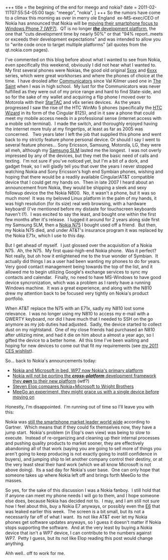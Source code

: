 +++
title = the begining of the end for meego and nokia?
date = 2011-02-11T07:55:54-05:00
tags:
  "meego",
  "nokia",
]
+++
So the rumors have come to a climax this morning as over in merry ole England  ex-MS-exec/CEO of Nokia has announced that Nokia will be <a title="Noki moving to WP7" href="http://conversations.nokia.com/2011/02/11/welcome-to-the-third-ecosystem/trackback/" target="_blank">moving their smartphone focus to Windows Phone 7 (WP7)</a>.  QT is no longer <a title="Nokia adopts HTML5 and QT" href="http://press.nokia.com/2010/10/21/nokia-further-refines-development-strategy-to-unify-environments-for-symbian-and-meego/" target="_blank"><em><strong>the</strong></em> development platform</a>, the one that "cuts development time by nearly 50%" or that "94% report..meets or exceeds their development expectations" and was intended to allow you to "write code once to target multiple platforms" (all quotes from the qt.nokia.com pages).

I've commented on this blog before about what I wanted to see from Nokia, even specifically this weekend, obviously I did not hear what I wanted to.  My first several phones were Nokias, the good old original <a title="Wikipedia entry for Nokia's 5xxx series" href="http://en.wikipedia.org/wiki/Nokia_5xxx_series#Nokia_5000_series_.E2.80.93_Active_series" target="_blank">5xxx</a> and <a title="Wikipedia entry for Nokia's 6xxx series" href="http://en.wikipedia.org/wiki/Nokia_6xxx_series" target="_blank">6xxx</a> series, which were great workhorses and where the phones of choice at the time.  I have drooled after <a title="Wikipedia entry for Nokia Communicator" href="http://en.wikipedia.org/wiki/Nokia_Communicator" target="_blank">Communicators</a> since Val Kilmer used one in <a title="IMDb entry for The Saint" href="http://www.imdb.com/title/tt0120053/" target="_blank">The Saint</a> when I was in high school.  My lust for the Communicators was never fulfilled as they were out of my price range and hard to find State-side, and so for the sake of my wallet and acquiring a flip phone I moved over to Motorola with their <a title="Wikipedia entry for Motorola StarTAC" href="http://en.wikipedia.org/wiki/Startac" target="_blank">StarTAC</a> and v6x series devices.  As the years progressed I saw the rise of the HTC WinMo 5 phones (specifically the <a title="Wikipedia enty for HTC Wizard" href="http://en.wikipedia.org/wiki/HTC_Wizard" target="_blank">HTC Wizard</a> in its form of the Cingular 8125), and in it saw a phone that could meet my mobile access needs in a professional sense (internet access with a mobile ssh terminal).  I made the switch, and thoroughly enjoyed having the internet more truly at my fingertips, at least as far as 2005 was concerned.   Two years later I left the job that supplied this phone and went back to my strictly feature phone personal device. Or should I say I went to several feature phones... Sony Ericsson, Samsung, Motorola, LG, they were all meh, although my <a title="PhoneScoop for Samsung SLM" href="http://www.phonescoop.com/phones/phone.php?p=1376" target="_blank">Samsung SLM</a> lasted me the longest.  I was not overly impressed by any of the devices, but they met the basic need of calls and texting.  I'm not sure if you've noticed yet, but I'm a bit of a dork, and gadget freak, so I will gladly tell you that over the years I never stopped watching Nokia and Sony Ericsson's high end Symbian phones, wishing and hoping that there would be a readily available Cingular/AT&T compatible device that I could get my hands on.  Then in late 2007 I heard about an announcement from Nokia, they would be shipping a sleek and sexy followup device the the Nokia N800.  No, it wasn't a phone, but it was so much more!  It was my beloved Linux platform in the palm of my hands, it was high resolution (for its size) real web browsing, with a hardware keyboard! (I've mentioned before my distaste for touchscreen keyboards haven't I?).  I was excited to say the least, and bought one within the first few months after it's release.  I lugged it around for 2 years along side first my Samsung SLM, then a <a title="Wikipedi entry for Nokia N75" href="http://en.wikipedia.org/wiki/Nokia_N75" target="_blank">Nokia N75</a> I bought used off a friend.  But then, my Nokia N75 died, and under AT&T's insurance program it was replaced by the Nokia E71x, which I use to this day.

But I get ahead of myself.  I just glossed over the acquisition of a Nokia N75.  Ah, the N75.  My first quasi-high-end Nokia phone.  Was it perfect? Not really, but oh how it enlightened me to the true wonder of Symbian.  It actually did things I as a user had been wanting my phones to do for years.  Very good contact management being towards the top of the list, and it allowed me to begin utilizing Google's exchange services to sync my contacts and calendar.  Finally, no need to have MS-Windows to have good device syncronization, which was a problem as I rarely have a running Windows machine.  It was a great experience, and along with the N810 drew my attention back to be focused very tightly on Nokia's product portfolio.

When AT&T replace the N75 with an E71x, sadly my N810 lost some relevance.  I was no longer using my N810 to access my e-mail with a QWERTY keyboard, nor did I have much that I needed to SSH on the go anymore as my job duties had adjusted.  Sadly, the device started to collect dust on my nightstand.  One of my close friends had purchased an N810 after utilizing mine, and had it die on him about a almost a year ago, so I gifted the device to a better home.  All this time I've been waiting and hoping for new devices to come out that fit my requirements (see <a title="my 2011 CES wishlist" href="http://nytefyre.net/?p=33" target="_self">my 2011 CES wishlist</a>).

So... back to Nokia's announcements today:

  * [Nokia and Microsoft in bed, WP7 now Nokia's primary platform](http://www.nokia.com/A4136001?newsid=1488007 "Nokia strategic partnership Press Release")
  * <a title="Nokia' Letter to Developers" href="http://blogs.forum.nokia.com/blog/nokia-developer-news/2011/02/11/letter-to-developers?sf1066337=1&" target="_blank">Nokia will not be porting the <strong><em>cross-platform</em></strong> development framework they <strong><em>own</em></strong> to their new platform</a> (wtf?)
  * <a title="Steven Elop says they are gonna fly" href="http://www.engadget.com/2011/02/11/nokias-elop-responds-to-googles-two-turkeys-tweet/" target="_blank">Steven Elop compares Nokia+Microsoft to Wright Brothers</a>
  * [MeeGo an experiment, they might grace us with a single device before moving on](http://www.engadget.com/2011/02/11/nokia-qanda-reveals-more-symbian-and-meego-details-android-explor/ "Nokia Q&A")

Honestly, I'm disappointed.  I'm running out of time so I'll leave you with this:

Nokia was [still the smartphone market leader world wide](http://www.gartner.com/it/page.jsp?id=1306513 "Gartner Mobile Phone Sale report") according to Gartner.  Which means that if they could fix themselves now, they have a jump start.  Nokia's problem (in Elop's own view) was being to slow to execute.  Instead of re-organizing and cleaning up their internal processes and pushing quality products to market sooner, they are effectively abandoning all of that work (saying you are going to sell more of things you aren't going to keep producing is not exactly going to instill confidence in buyers), and jumping ship to let another company control their destiny, or at the very least steal their hard work (which we all know Microsoft is not above doing).  Its a sad day for Nokia's user base.  One can only hope that someone takes up where Nokia left off and brings forth MeeGo to the masses.

So yes, for the sake of this discussion I was a Nokia fanboy.  I still hold that if anyone can meet my phone needs I will go to them, and I hope someone else does, because Nokia has decided not to.  I may, and I am still not sure how I feel about this, buy a Nokia E7 anyways, or possibly even the <a title="Engadget pos of Nokia E6" href="http://www.engadget.com/2011/02/06/nokia-e6-in-the-wild/" target="_blank">E6</a> that was leaked earlier this week.  The screen is a bit small, but its not a necessarily far off of what I want.  Its not like AT&T ever let my Nokia phones get software updates anyways, so I guess it doesn't matter if Nokia stops supporting the software.  And at the very least by buying a Nokia device that isn't a WP7 device, I can contribute to the numbers against WP7.  Petty I guess, but its not like Elop reading this post would change anything.

Ahh well.. off to work for me.
